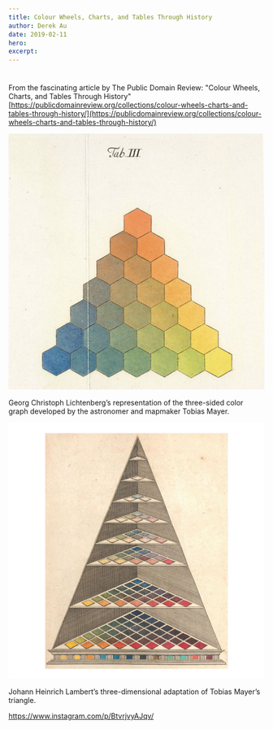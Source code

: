 ```yaml
---
title: Colour Wheels, Charts, and Tables Through History
author: Derek Au
date: 2019-02-11
hero: 
excerpt: 
---
```


  
From the fascinating article by The Public Domain Review: "Colour Wheels, Charts, and Tables Through History"   
[https://publicdomainreview.org/collections/colour-wheels-charts-and-tables-through-history/](https://publicdomainreview.org/collections/colour-wheels-charts-and-tables-through-history/)

![](./images/largecolor-triax_013_lichtenberg.jpg)

Georg Christoph Lichtenberg’s representation of the three-sided color graph developed by the astronomer and mapmaker Tobias Mayer.

![](./images/Lambert_Farbenpyramide_1772.jpg)

Johann Heinrich Lambert’s three-dimensional adaptation of Tobias Mayer’s triangle.

https://www.instagram.com/p/BtvrjvyAJqv/
